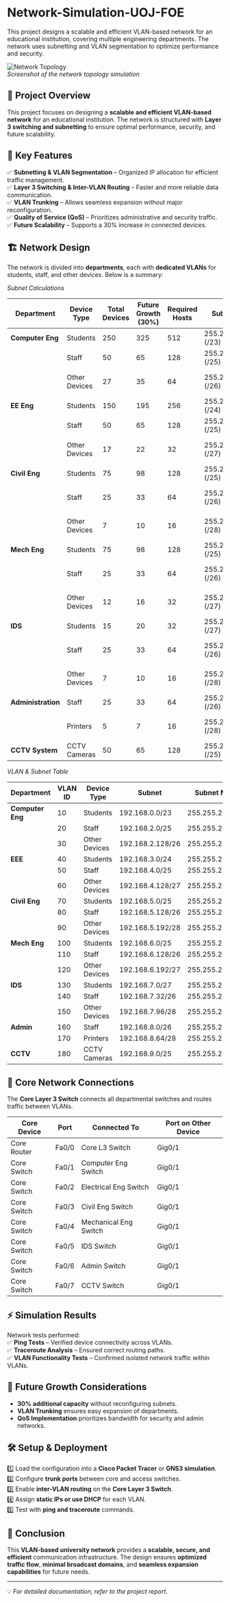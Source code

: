 # Network-Simulation-UOJ-FOE
This project designs a scalable and efficient VLAN-based network for an educational institution, covering multiple engineering departments. The network uses subnetting and VLAN segmentation to optimize performance and security.

![Network Topology](./network_topology.png)  
*Screenshot of the network topology simulation*  

## 📌 Project Overview  
This project focuses on designing a **scalable and efficient VLAN-based network** for an educational institution. The network is structured with **Layer 3 switching and subnetting** to ensure optimal performance, security, and future scalability.  

## 📁 Key Features  
✅ **Subnetting & VLAN Segmentation** – Organized IP allocation for efficient traffic management.  
✅ **Layer 3 Switching & Inter-VLAN Routing** – Faster and more reliable data communication.  
✅ **VLAN Trunking** – Allows seamless expansion without major reconfiguration.  
✅ **Quality of Service (QoS)** – Prioritizes administrative and security traffic.  
✅ **Future Scalability** – Supports a 30% increase in connected devices.  

## 🏗️ Network Design  
The network is divided into **departments**, each with **dedicated VLANs** for students, staff, and other devices. Below is a summary:  

*Subnet Calculations*  

| Department      | Device Type     | Total Devices | Future Growth (30%) | Required Hosts | Subnet Mask              | Network Address  | Usable IP Range                  | Broadcast Address  |
|---------------|----------------|--------------|--------------------|---------------|------------------------|-----------------|--------------------------------|-----------------|
| **Computer Eng** | Students       | 250          | 325                | 512           | 255.255.254.0 (/23)     | 192.168.0.0     | 192.168.0.1 - 192.168.1.254    | 192.168.1.255   |
|               | Staff           | 50           | 65                 | 128           | 255.255.255.128 (/25)   | 192.168.2.0     | 192.168.2.1 - 192.168.2.126    | 192.168.2.127   |
|               | Other Devices   | 27           | 35                 | 64            | 255.255.255.192 (/26)   | 192.168.2.128   | 192.168.2.129 - 192.168.2.190  | 192.168.2.191   |
| **EE Eng**     | Students       | 150          | 195                | 256           | 255.255.255.0 (/24)     | 192.168.3.0     | 192.168.3.1 - 192.168.3.254    | 192.168.3.255   |
|               | Staff           | 50           | 65                 | 128           | 255.255.255.128 (/25)   | 192.168.4.0     | 192.168.4.1 - 192.168.4.126    | 192.168.4.127   |
|               | Other Devices   | 17           | 22                 | 32            | 255.255.255.224 (/27)   | 192.168.4.128   | 192.168.4.129 - 192.168.4.158  | 192.168.4.159   |
| **Civil Eng**  | Students       | 75           | 98                 | 128           | 255.255.255.128 (/25)   | 192.168.5.0     | 192.168.5.1 - 192.168.5.126    | 192.168.5.127   |
|               | Staff           | 25           | 33                 | 64            | 255.255.255.192 (/26)   | 192.168.5.128   | 192.168.5.129 - 192.168.5.190  | 192.168.5.191   |
|               | Other Devices   | 7            | 10                 | 16            | 255.255.255.240 (/28)   | 192.168.5.192   | 192.168.5.193 - 192.168.5.206  | 192.168.5.207   |
| **Mech Eng**   | Students       | 75           | 98                 | 128           | 255.255.255.128 (/25)   | 192.168.6.0     | 192.168.6.1 - 192.168.6.126    | 192.168.6.127   |
|               | Staff           | 25           | 33                 | 64            | 255.255.255.192 (/26)   | 192.168.6.128   | 192.168.6.129 - 192.168.6.190  | 192.168.6.191   |
|               | Other Devices   | 12           | 16                 | 32            | 255.255.255.224 (/27)   | 192.168.6.192   | 192.168.6.193 - 192.168.6.222  | 192.168.6.223   |
| **IDS**        | Students       | 15           | 20                 | 32            | 255.255.255.224 (/27)   | 192.168.7.0     | 192.168.7.1 - 192.168.7.30     | 192.168.7.31    |
|               | Staff           | 25           | 33                 | 64            | 255.255.255.192 (/26)   | 192.168.7.32    | 192.168.7.33 - 192.168.7.94    | 192.168.7.95    |
|               | Other Devices   | 7            | 10                 | 16            | 255.255.255.240 (/28)   | 192.168.7.96    | 192.168.7.97 - 192.168.7.110   | 192.168.7.111   |
| **Administration** | Staff       | 25           | 33                 | 64            | 255.255.255.192 (/26)   | 192.168.8.0     | 192.168.8.1 - 192.168.8.62     | 192.168.8.63    |
|               | Printers        | 5            | 7                  | 16            | 255.255.255.240 (/28)   | 192.168.8.64    | 192.168.8.65 - 192.168.8.78    | 192.168.8.79    |
| **CCTV System** | CCTV Cameras  | 50           | 65                 | 128           | 255.255.255.128 (/25)   | 192.168.9.0     | 192.168.9.1 - 192.168.9.126    | 192.168.9.127   |

*VLAN & Subnet Table*  

| Department      | VLAN ID | Device Type     | Subnet               | Subnet Mask            | Network Address  |
|---------------|--------|----------------|--------------------|----------------------|-----------------|
| **Computer Eng** | 10     | Students       | 192.168.0.0/23     | 255.255.254.0        | 192.168.0.0     |
|               | 20     | Staff           | 192.168.2.0/25     | 255.255.255.128      | 192.168.2.0     |
|               | 30     | Other Devices   | 192.168.2.128/26   | 255.255.255.192      | 192.168.2.128   |
| **EEE**        | 40     | Students       | 192.168.3.0/24     | 255.255.255.0        | 192.168.3.0     |
|               | 50     | Staff           | 192.168.4.0/25     | 255.255.255.128      | 192.168.4.0     |
|               | 60     | Other Devices   | 192.168.4.128/27   | 255.255.255.224      | 192.168.4.128   |
| **Civil Eng**  | 70     | Students       | 192.168.5.0/25     | 255.255.255.128      | 192.168.5.0     |
|               | 80     | Staff           | 192.168.5.128/26   | 255.255.255.192      | 192.168.5.128   |
|               | 90     | Other Devices   | 192.168.5.192/28   | 255.255.255.240      | 192.168.5.192   |
| **Mech Eng**   | 100    | Students       | 192.168.6.0/25     | 255.255.255.128      | 192.168.6.0     |
|               | 110    | Staff           | 192.168.6.128/26   | 255.255.255.192      | 192.168.6.128   |
|               | 120    | Other Devices   | 192.168.6.192/27   | 255.255.255.224      | 192.168.6.192   |
| **IDS**        | 130    | Students       | 192.168.7.0/27     | 255.255.255.224      | 192.168.7.0     |
|               | 140    | Staff           | 192.168.7.32/26    | 255.255.255.192      | 192.168.7.32    |
|               | 150    | Other Devices   | 192.168.7.96/28    | 255.255.255.240      | 192.168.7.96    |
| **Admin**      | 160    | Staff           | 192.168.8.0/26     | 255.255.255.192      | 192.168.8.0     |
|               | 170    | Printers        | 192.168.8.64/28    | 255.255.255.240      | 192.168.8.64    |
| **CCTV**       | 180    | CCTV Cameras    | 192.168.9.0/25     | 255.255.255.128      | 192.168.9.0     |


## 🔗 Core Network Connections  
The **Core Layer 3 Switch** connects all departmental switches and routes traffic between VLANs.  

| Core Device | Port  | Connected To            | Port on Other Device |
|------------|------|------------------------|--------------------|
| Core Router | Fa0/0 | Core L3 Switch         | Gig0/1            |
| Core Switch | Fa0/1 | Computer Eng Switch   | Gig0/1            |
| Core Switch | Fa0/2 | Electrical Eng Switch | Gig0/1            |
| Core Switch | Fa0/3 | Civil Eng Switch      | Gig0/1            |
| Core Switch | Fa0/4 | Mechanical Eng Switch | Gig0/1            |
| Core Switch | Fa0/5 | IDS Switch            | Gig0/1            |
| Core Switch | Fa0/6 | Admin Switch          | Gig0/1            |
| Core Switch | Fa0/7 | CCTV Switch           | Gig0/1            |

## ⚡ Simulation Results  
Network tests performed:  
✅ **Ping Tests** – Verified device connectivity across VLANs.  
✅ **Traceroute Analysis** – Ensured correct routing paths.  
✅ **VLAN Functionality Tests** – Confirmed isolated network traffic within VLANs.  

## 🚀 Future Growth Considerations  
- **30% additional capacity** without reconfiguring subnets.  
- **VLAN Trunking** ensures easy expansion of departments.  
- **QoS Implementation** prioritizes bandwidth for security and admin networks.  

## 🛠️ Setup & Deployment  
1️⃣ Load the configuration into a **Cisco Packet Tracer** or **GNS3 simulation**.  
2️⃣ Configure **trunk ports** between core and access switches.  
3️⃣ Enable **inter-VLAN routing** on the **Core Layer 3 Switch**.  
4️⃣ Assign **static IPs or use DHCP** for each VLAN.  
5️⃣ Test with **ping and traceroute** commands.  

## 📜 Conclusion  
This **VLAN-based university network** provides a **scalable, secure, and efficient** communication infrastructure. The design ensures **optimized traffic flow**, **minimal broadcast domains**, and **seamless expansion capabilities** for future needs.  

---

💡 *For detailed documentation, refer to the project report.*  
